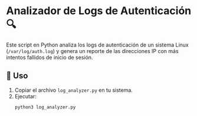 # Analizador de Logs de Autenticación 🔍

Este script en Python analiza los logs de autenticación de un sistema Linux (`/var/log/auth.log`) y genera un reporte de las direcciones IP con más intentos fallidos de inicio de sesión.

## 🚀 Uso
1. Copiar el archivo `log_analyzer.py` en tu sistema.
2. Ejecutar:
   ```bash
   python3 log_analyzer.py
